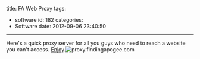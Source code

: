 title: FA Web Proxy
tags:
  - software
id: 182
categories:
  - Software
date: 2012-09-06 23:40:50

---

Here's a quick proxy server for all you guys who need to reach a website you can't access. [Enjoy](http://proxy.findingapogee.com).![proxy.findingapogee.com](http://findingapogee.com/wp-content/uploads/2012/09/proxy-300x135.png "proxy.findingapogee.com")